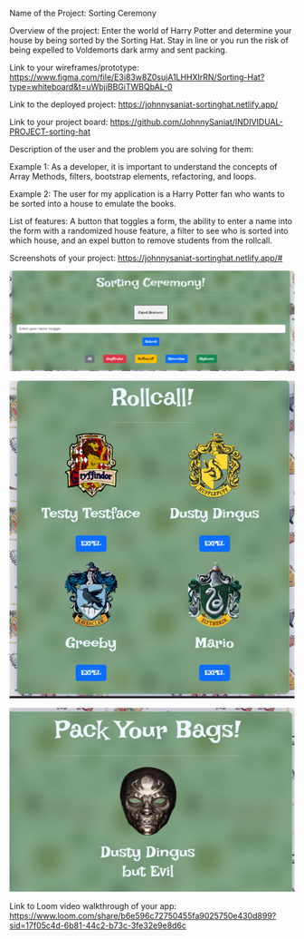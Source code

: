 Name of the Project: Sorting Ceremony


Overview of the project: Enter the world of Harry Potter and determine your house by being sorted by the Sorting Hat. Stay in line or you run the risk of being expelled to Voldemorts dark army and sent packing. 


Link to your wireframes/prototype: https://www.figma.com/file/E3i83w8Z0sujA1LHHXIrRN/Sorting-Hat?type=whiteboard&t=uWbjiBBGiTWBQbAL-0


Link to the deployed project: https://johnnysaniat-sortinghat.netlify.app/


Link to your project board: https://github.com/JohnnySaniat/INDIVIDUAL-PROJECT-sorting-hat


Description of the user and the problem you are solving for them:

Example 1: As a developer, it is important to understand the concepts of Array Methods, filters, bootstrap elements, refactoring, and loops.

Example 2: The user for my application is a Harry Potter fan who wants to be sorted into a house to emulate the books. 


List of features: A button that toggles a form, the ability to enter a name into the form with a randomized house feature, a filter to see who is sorted into which house, and an expel button to remove students from the rollcall.


Screenshots of your project: https://johnnysaniat-sortinghat.netlify.app/#

![Alt text](image.png)

![Alt text](image-1.png)

![Alt text](image-2.png)


Link to Loom video walkthrough of your app: https://www.loom.com/share/b6e596c72750455fa9025750e430d899?sid=17f05c4d-6b81-44c2-b73c-3fe32e9e8d6c
